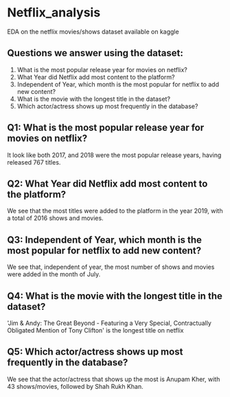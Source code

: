 # Netflix_analysis
EDA on the netflix movies/shows dataset available on kaggle

## Questions we answer using the dataset:
1. What is the most popular release year for movies on netflix?
2. What Year did Netflix add most content to the platform?
3. Independent of Year, which month is the most popular for netflix to add new content?
4. What is the movie with the longest title in the dataset?
5. Which actor/actress shows up most frequently in the database?

## Q1: What is the most popular release year for movies on netflix?

It look like both 2017, and 2018 were the most popular release years, having released 767 titles.

## Q2: What Year did Netflix add most content to the platform?

We see that the most titles were added to the platform in the year 2019, with a total of 2016 shows and movies.

## Q3: Independent of Year, which month is the most popular for netflix to add new content?

We see that, independent of year, the most number of shows and movies were added in the month of July.

## Q4: What is the movie with the longest title in the dataset?

'Jim & Andy: The Great Beyond - Featuring a Very Special, Contractually Obligated Mention of Tony Clifton' is the longest title on netflix

## Q5: Which actor/actress shows up most frequently in the database?

We see that the actor/actress that shows up the most is Anupam Kher, with 43 shows/movies, followed by Shah Rukh Khan.
